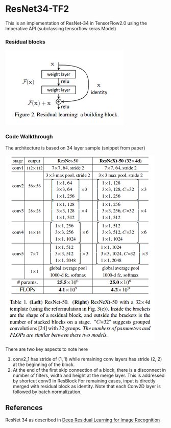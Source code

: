 # ResNet34-TF2
This is an implementation of ResNet-34 in TensorFlow2.0 using the Imperative API (subclassing tensorflow.keras.Model)

### Residual blocks

![Residual Block Scheme](img/resblock.png "Residual Block Scheme")


### Code Walkthrough
The architecture is based on 34 layer sample (snippet from paper)

![Architecture Reference](img/resnet-arch.png "Architecture Reference")

There are two key aspects to note here

 1. conv2_1 has stride of (1, 1) while remaining conv layers has stride (2, 2) at the beginning of the block.
 2. At the end of the first skip connection of a block, there is a disconnect in number of filters, width and height at the merge layer. This is addressed by shortcut conv3 in ResBlock
For remaining cases, input is directly merged with residual block as identity. Note that each Conv2D layer is followed by batch normalization.

## References
ResNet 34 as described in [Deep Residual Learning for Image Recognition](https://arxiv.org/pdf/1512.03385.pdf)
